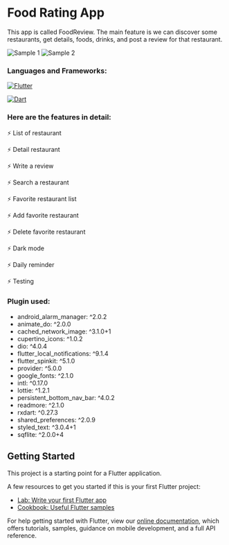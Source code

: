 # Food Rating App

This app is called FoodReview. The main feature is we can discover some restaurants, get details, foods, drinks, and post a review for that restaurant.

<img alt="Sample 1" src="https://raw.githubusercontent.com/codestronaut/food_review_app/main/samples/screen_1.png" />

<img alt="Sample 2" src="https://raw.githubusercontent.com/codestronaut/food_review_app/main/samples/screen_2.png" />

### Languages and Frameworks:

[<img alt="Flutter" src="https://img.shields.io/badge/Flutter%20-%2302569B.svg?&style=for-the-badge&logo=Flutter&logoColor=white" />][flutter]

[<img alt="Dart" src="https://img.shields.io/badge/dart-%230175C2.svg?&style=for-the-badge&logo=dart&logoColor=white"/>][dart]

### Here are the features in detail:

⚡ List of restaurant

⚡ Detail restaurant

⚡ Write a review

⚡ Search a restaurant

⚡ Favorite restaurant list

⚡ Add favorite restaurant

⚡ Delete favorite restaurant

⚡ Dark mode

⚡ Daily reminder

⚡ Testing

### Plugin used:

- android_alarm_manager: ^2.0.2
- animate_do: ^2.0.0
- cached_network_image: ^3.1.0+1
- cupertino_icons: ^1.0.2
- dio: ^4.0.4
- flutter_local_notifications: ^9.1.4
- flutter_spinkit: ^5.1.0
- provider: ^5.0.0
- google_fonts: ^2.1.0
- intl: ^0.17.0
- lottie: ^1.2.1
- persistent_bottom_nav_bar: ^4.0.2
- readmore: ^2.1.0
- rxdart: ^0.27.3
- shared_preferences: ^2.0.9
- styled_text: ^3.0.4+1
- sqflite: ^2.0.0+4 

## Getting Started

This project is a starting point for a Flutter application.

A few resources to get you started if this is your first Flutter project:

- [Lab: Write your first Flutter app](https://flutter.dev/docs/get-started/codelab)
- [Cookbook: Useful Flutter samples](https://flutter.dev/docs/cookbook)

For help getting started with Flutter, view our
[online documentation](https://flutter.dev/docs), which offers tutorials,
samples, guidance on mobile development, and a full API reference.

[flutter]: https://flutter.dev
[dart]: https://dart.dev
